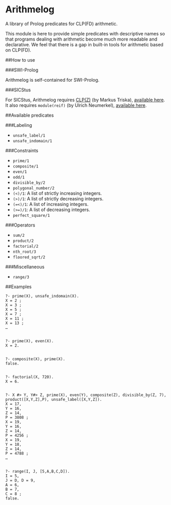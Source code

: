 # Arithmelog
A library of Prolog predicates for CLP(FD) arithmetic.

This module is here to provide simple predicates with descriptive names so that programs dealing with arithmetic become much more readable and declarative. We feel that there is a gap in built-in tools for arithmetic based on CLP(FD).

##How to use

###SWI-Prolog

Arithmelog is self-contained for SWI-Prolog.

###SICStus

For SICStus, Arithmelog requires [CLP(Z)](https://github.com/triska/clpz) (by Markus Triska), [available here](https://www.metalevel.at/clpz.pl). It also requires `module(reif)` (by Ulrich Neumerkel), [available here](http://www.complang.tuwien.ac.at/ulrich/Prolog-inedit/sicstus/reif.pl).

##Available predicates

###Labeling

 - `unsafe_label/1`
 - `unsafe_indomain/1`
 
 ###Constraints
 
 - `prime/1`
 - `composite/1`
 - `even/1`
 - `odd/1`
 - `divisible_by/2`
 - `polygonal_number/2`
 - `(<)/1`: A list of strictly increasing integers.
 - `(>)/1`: A list of strictly decreasing integers.
 - `(=<)/1`: A list of increasing integers.
 - `(>=)/1`: A list of decreasing integers.
 - `perfect_square/1`
 
 ###Operators
 
 - `sum/2`
 - `product/2`
 - `factorial/2`
 - `nth_root/3`
 - `floored_sqrt/2`
 
 ###Miscellaneous
 
 - `range/3`
 

##Examples

    ?- prime(X), unsafe_indomain(X).
    X = 2 ;
    X = 3 ;
    X = 5 ;
    X = 7 ;
    X = 11 ;
    X = 13 ;
    …
    
    
    ?- prime(X), even(X).
    X = 2.


    ?- composite(X), prime(X).
    false.
    
    
    ?- factorial(X, 720).
    X = 6.


    ?- X #> Y, Y#> Z, prime(X), even(Y), composite(Z), divisible_by(Z, 7), product([X,Y,Z],P), unsafe_label([X,Y,Z]).
    X = 17,
    Y = 16,
    Z = 14,
    P = 3808 ;
    X = 19,
    Y = 16,
    Z = 14,
    P = 4256 ;
    X = 19,
    Y = 18,
    Z = 14,
    P = 4788 ;
    …


    ?- range(I, J, [5,A,B,C,D]).
    I = 5,
    J = D, D = 9,
    A = 6,
    B = 7,
    C = 8 ;
    false.

